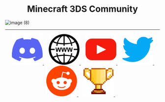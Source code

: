 <h1 align="center">Minecraft 3DS Community</h1>

![image (8)](https://github.com/user-attachments/assets/061ce157-c14d-4593-b4c7-03689d51a7e4)

<hr>

<div align="center">
  &nbsp;&nbsp;&nbsp;
  <a href="https://discord.com/invite/PcfekvmjSw">
    <img src="https://github.com/Minecraft-3DS-Community/.github/raw/main/img/discord.png" alt="Community Discord" style="width: 100px">
  </a>&nbsp;&nbsp;&nbsp;
  <a href="https://www.minecraft3ds.org">
    <img src="https://github.com/Minecraft-3DS-Community/.github/raw/main/img/website.png" alt="Minecraft 3DS Community Website" style="width: 100px">
  </a>&nbsp;&nbsp;&nbsp;
  <a href="https://www.youtube.com/channel/UCCcDZhqaqiUnjAUUZHSIBtQ">
    <img src="https://github.com/Minecraft-3DS-Community/.github/raw/main/img/youtube.png" alt="YouTube channel" style="width: 100px">
  </a>&nbsp;&nbsp;&nbsp;
  <a href="https://twitter.com/minecraft3ds_">
    <img src="https://github.com/Minecraft-3DS-Community/.github/raw/main/img/twitter.png" alt="Twitter" style="width: 100px">
  </a>&nbsp;&nbsp;&nbsp;
  <a href="https://www.reddit.com/r/minecraft3ds">
    <img src="https://github.com/Minecraft-3DS-Community/.github/raw/main/img/reddit.png" alt="Subreddit" style="width: 100px">
  </a>&nbsp;&nbsp;&nbsp;
  <a href="https://www.speedrun.com/mc3ds">
    <img src="https://github.com/Minecraft-3DS-Community/.github/raw/main/img/speedrun.png" alt="Speedrun.com" style="width: 100px">
  </a>&nbsp;&nbsp;&nbsp;
</div>
